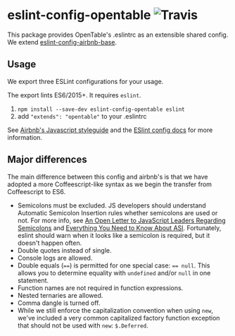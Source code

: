 # eslint-config-opentable ![Travis](https://travis-ci.org/opentable/eslint-config-opentable.svg?branch=master)

This package provides OpenTable's .eslintrc as an extensible shared config. We extend [eslint-config-airbnb-base](https://www.npmjs.com/package/eslint-config-airbnb-base).

## Usage

We export three ESLint configurations for your usage.

The export lints ES6/2015+. It requires `eslint`.

1. `npm install --save-dev eslint-config-opentable eslint`
2. add `"extends": "opentable"` to your .eslintrc

See [Airbnb's Javascript styleguide](https://github.com/airbnb/javascript) and
the [ESlint config docs](http://eslint.org/docs/user-guide/configuring#extending-configuration-files)
for more information.

## Major differences

The main difference between this config and airbnb's is that we have adopted
a more Coffeescript-like syntax as we begin the transfer from Coffeescript to ES6.

- Semicolons must be excluded. JS developers should understand Automatic Semicolon Insertion rules whether semicolons are used or not.
  For more info, see [An Open Letter to JavaScript Leaders Regarding Semicolons](http://blog.izs.me/post/2353458699/an-open-letter-to-javascript-leaders-regarding)
  and [Everything You Need to Know About ASI](http://inimino.org/~inimino/blog/javascript_semicolon).
  Fortunately, eslint should warn when it looks like a semicolon is required, but it doesn't happen often.
- Double quotes instead of single.
- Console logs are allowed.
- Double equals (`==`) is permitted for one special case: `== null`. This allows you to determine equality with `undefined` and/or `null` in one statement.
- Function names are not required in function expressions.
- Nested ternaries are allowed.
- Comma dangle is turned off.
- While we still enforce the capitalization convention when using `new`, we've included a very common capitalized factory function exception that should not be used with `new`: `$.Deferred`.
